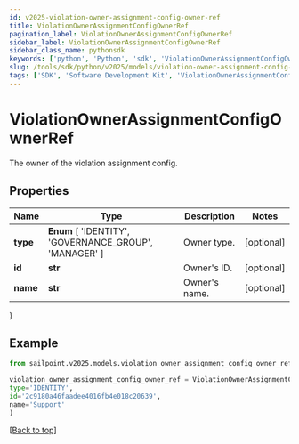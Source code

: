 ```yaml
---
id: v2025-violation-owner-assignment-config-owner-ref
title: ViolationOwnerAssignmentConfigOwnerRef
pagination_label: ViolationOwnerAssignmentConfigOwnerRef
sidebar_label: ViolationOwnerAssignmentConfigOwnerRef
sidebar_class_name: pythonsdk
keywords: ['python', 'Python', 'sdk', 'ViolationOwnerAssignmentConfigOwnerRef', 'V2025ViolationOwnerAssignmentConfigOwnerRef'] 
slug: /tools/sdk/python/v2025/models/violation-owner-assignment-config-owner-ref
tags: ['SDK', 'Software Development Kit', 'ViolationOwnerAssignmentConfigOwnerRef', 'V2025ViolationOwnerAssignmentConfigOwnerRef']
---
```


# ViolationOwnerAssignmentConfigOwnerRef

The owner of the violation assignment config.

## Properties

Name | Type | Description | Notes
------------ | ------------- | ------------- | -------------
**type** |  **Enum** [  'IDENTITY',    'GOVERNANCE_GROUP',    'MANAGER' ] | Owner type. | [optional] 
**id** | **str** | Owner's ID. | [optional] 
**name** | **str** | Owner's name. | [optional] 
}

## Example

```python
from sailpoint.v2025.models.violation_owner_assignment_config_owner_ref import ViolationOwnerAssignmentConfigOwnerRef

violation_owner_assignment_config_owner_ref = ViolationOwnerAssignmentConfigOwnerRef(
type='IDENTITY',
id='2c9180a46faadee4016fb4e018c20639',
name='Support'
)

```
[[Back to top]](#) 

